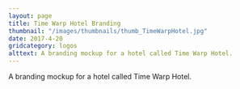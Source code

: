 ```yaml
---
layout: page
title: Time Warp Hotel Branding
thumbnail: "/images/thumbnails/thumb_TimeWarpHotel.jpg"
date: 2017-4-20
gridcategory: logos
alttext: A branding mockup for a hotel called Time Warp Hotel.
---
```

A branding mockup for a hotel called Time Warp Hotel.